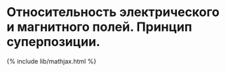# Относительность электрического и магнитного полей. Принцип суперпозиции.

{% include lib/mathjax.html %}

